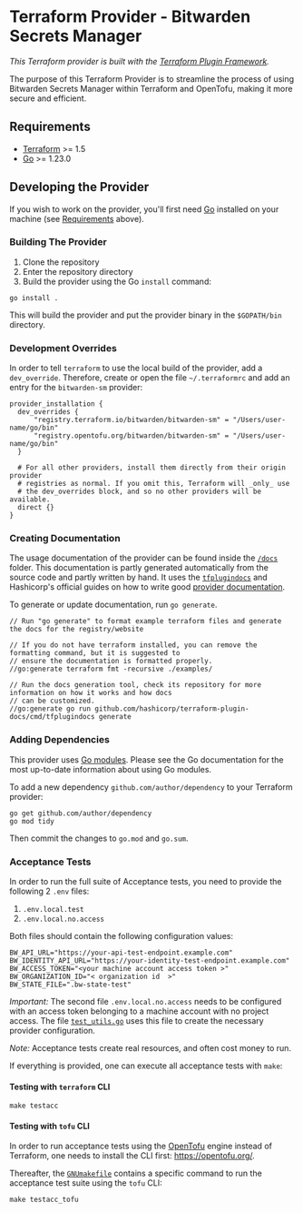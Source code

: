 # Terraform Provider -  Bitwarden Secrets Manager

_This Terraform provider is built with the [Terraform Plugin Framework](https://github.com/hashicorp/terraform-plugin-framework)._

The purpose of this Terraform Provider is to streamline the process of using Bitwarden Secrets Manager within Terraform and OpenTofu, making it more secure and efficient.

## Requirements

- [Terraform](https://developer.hashicorp.com/terraform/downloads) >= 1.5
- [Go](https://golang.org/doc/install) >= 1.23.0

## Developing the Provider

If you wish to work on the provider, you'll first need [Go](http://www.golang.org) installed on your machine (see [Requirements](#requirements) above).

### Building The Provider

1. Clone the repository
2. Enter the repository directory
3. Build the provider using the Go `install` command:

```shell
go install .
```
This will build the provider and put the provider binary in the `$GOPATH/bin` directory.

### Development Overrides

In order to tell `terraform` to use the local build of the provider, add a `dev_override`.
Therefore, create or open the file `~/.terraformrc` and add an entry for the `bitwarden-sm` provider:

```text
provider_installation {
  dev_overrides {
      "registry.terraform.io/bitwarden/bitwarden-sm" = "/Users/user-name/go/bin"
      "registry.opentofu.org/bitwarden/bitwarden-sm" = "/Users/user-name/go/bin"
  }

  # For all other providers, install them directly from their origin provider
  # registries as normal. If you omit this, Terraform will _only_ use
  # the dev_overrides block, and so no other providers will be available.
  direct {}
}
```

### Creating Documentation

The usage documentation of the provider can be found inside the [`/docs`](./docs) folder.
This documentation is partly generated automatically from the source code and partly written by hand.
It uses the [`tfplugindocs`](https://github.com/hashicorp/terraform-plugin-docs) and Hashicorp's official guides on how to write good [provider documentation](https://developer.hashicorp.com/terraform/registry/providers/docs).

To generate or update documentation, run `go generate`.

```
// Run "go generate" to format example terraform files and generate the docs for the registry/website

// If you do not have terraform installed, you can remove the formatting command, but it is suggested to
// ensure the documentation is formatted properly.
//go:generate terraform fmt -recursive ./examples/

// Run the docs generation tool, check its repository for more information on how it works and how docs
// can be customized.
//go:generate go run github.com/hashicorp/terraform-plugin-docs/cmd/tfplugindocs generate
```

### Adding Dependencies

This provider uses [Go modules](https://github.com/golang/go/wiki/Modules).
Please see the Go documentation for the most up-to-date information about using Go modules.

To add a new dependency `github.com/author/dependency` to your Terraform provider:

```shell
go get github.com/author/dependency
go mod tidy
```

Then commit the changes to `go.mod` and `go.sum`.

### Acceptance Tests

In order to run the full suite of Acceptance tests, you need to provide the following 2 `.env` files:

1. `.env.local.test`
2. `.env.local.no.access`

Both files should contain the following configuration values:

```text
BW_API_URL="https://your-api-test-endpoint.example.com"
BW_IDENTITY_API_URL="https://your-identity-test-endpoint.example.com"
BW_ACCESS_TOKEN="<your machine account access token >"
BW_ORGANIZATION_ID="< organization id  >"
BW_STATE_FILE=".bw-state-test"
```

*Important:* The second file `.env.local.no.access` needs to be configured with an access token belonging to a machine account with no project access.
The file [`test_utils.go`](./internal/provider/test_utils.go) uses this file to create the necessary provider configuration.

*Note:* Acceptance tests create real resources, and often cost money to run.

If everything is provided, one can execute all acceptance tests with `make`:

#### Testing with `terraform` CLI

```shell
make testacc
```

#### Testing with `tofu` CLI

In order to run acceptance tests using the [OpenTofu](https://opentofu.org/) engine instead of Terraform, one needs to install the CLI first:
https://opentofu.org/.

Thereafter, the [`GNUmakefile`](./GNUmakefile) contains a specific command to run the acceptance test suite using the `tofu` CLI:

```shell
make testacc_tofu
```

